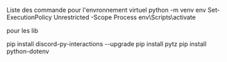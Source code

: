 Liste des commande pour l'envronnement virtuel 
python -m venv env
Set-ExecutionPolicy Unrestricted -Scope Process
env\Scripts\activate

pour les lib

pip install discord-py-interactions --upgrade
pip install pytz
pip install python-dotenv